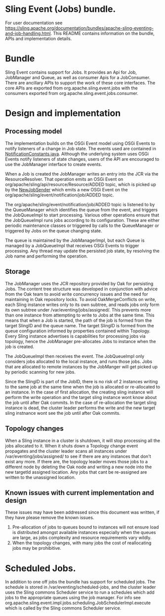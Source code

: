 # Sling Event (Jobs) bundle.

For user documentation see https://sling.apache.org/documentation/bundles/apache-sling-eventing-and-job-handling.html. 
This README contains information on the bundle, APIs and implementation details.

# Bundle

Sling Event contains support for Jobs. It provides an Api for Job, JobManager and Queue, as well as consumer Apis for a 
JobConsumer. There are ancillary APIs to support the work of these core interfaces. The core APIs are exported from 
org.apache.sling.event.jobs with the consumers exported from org.apache.sling.event.jobs.consumer.


# Design and implementation


## Processing model

The implementation builds on the OSGi Event model using OSGi Events to notify listeners of a change in Job state.  The
events used are contained in [NotificationConstants.java](src/main/java/org/apache/sling/event/jobs/NotificationConstants.java).
Although the underlying system uses OSGi Events notify listeners of state changes, users of the API are encouraged to use
the JobManager interface to create events.

When a Job is created the JobManager writes an entry into the JCR via the ResourceResolver. That operation emits an OSGi 
Event on org/apache/sling/api/resource/Resource/ADDED topic, which is picked up by the 
[NewJobSender](src/main/java/org/apache/sling/event/impl/jobs/notifications/NewJobSender.java) which emits a new OSGi
Event on the org/apache/sling/event/notification/job/ADDED topic.

The org/apache/sling/event/notification/job/ADDED topic is listened to by the QueueManager which identifies the queue
from the event, and triggers the JobQueueImpl to start processing. Various other operations ensure
that the JobQueueImpl runs jobs according to its configuration. These are either periodic maintenance classes or
triggered by calls to the QueueManager or triggered by Jobs on the queue changing state.

The queue is maintained by the JobManagerImpl, but each Queue is managed by a JobQueueImpl that receives OSGi Events to
trigger processing. Any thread may update the persisted job state, by resolving the Job name and performing the operation.

## Storage

The JobManager uses the JCR repository provided by Oak for persisting Jobs. The content tree structure was developed in
conjunction with advice from the Oak team to avoid write concurrency issues and the need for maintaining in Oak repository
locks. To avoid OakMergeConflicts on write, each Sling instance writes only to its own subtree, and reads jobs only form
its own subtree under /var/eventing/jobs/assigned/<SlingID>. This prevents more than one instance from
attempting to write to Jobs at the same time. This means that when a Job is started, the path of the job is formed from
the target SlingID and the queue name. The target SlingID is formed from the queue configuration informed
by properties contained within Topology. Every Sling instance advertises is capabilities for processing jobs via topology,
hence the JobManager pre-allocates Jobs to instance when the job is created.

The JobQueueImpl then receives the event. The JobQueueImpl only considers jobs allocated to the local instance, and runs
those jobs. Jobs that are allocated to remote instances by the JobManger will get picked up by periodic scanning for new
jobs.

Since the SlingID is part of the JobID, there is no risk of 2 instances writing to the same job at the same time when the 
job is allocated or re-allocated to an instance. In the case of first allocation, the creating sling instance will perform 
the write operation and the target sling instance wont know about the job until after Oak commits. In the case of re-allocation
the target sling instance is dead, the cluster leader performs the write and the new target sling instnance wont see the job 
until after Oak commits.

## Topology changes

When a Sling instance in a cluster is shutdown, it will stop processing all the jobs allocated to it. When it shuts down
a Topology change event propagates and the cluster leader scans all instances under /var/eventing/jobs/assigned/ to see
if there are any instances that don't exist any more. If there are, the topology leader moves those jobs to a different
node by deleting the Oak node and writing a new node into the new targetId assigned location. Any jobs that cant be re-assigned
are written to the unassigned location.

## Known issues with current implementation and design

These issues may have been addressed since this document was written, if they have please remove the known issues.

1. Pre-allocation of jobs to queues bound to instances will not ensure load is distributed amongst available instances
especially when the queues are large, as jobs complexity and resource requirements vary wildly.
2. When the topology changes, with many jobs the cost of reallocating jobs may be prohibitive.


# Scheduled Jobs.

In addition to one off jobs the bundle has support for scheduled jobs. The schedule is stored in /var/eventing/scheduled-jobs, 
and the cluster leader uses the Sling commons Scheduler service to run a schedules which add jobs to the appropriate queues
using the job manager. For info see org.apache.sling.event.impl.jobs.scheduling.JobSchedulerImpl.execute which is called by the 
Sling commons Scheduler service.


 
